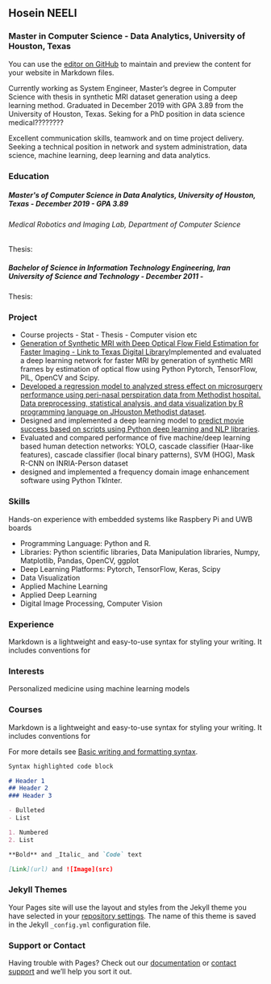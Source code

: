## Hosein NEELI
### Master in Computer Science - Data Analytics, University of Houston, Texas

You can use the [editor on GitHub](https://github.com/hneeli/digital-cv/edit/gh-pages/index.md) to maintain and preview the content for your website in Markdown files.

Currently working as System Engineer, Master’s degree in Computer Science with thesis in synthetic MRI dataset generation using a deep learning method. Graduated in December 2019 with GPA 3.89 from the University of Houston, Texas. Seking for a PhD position in data science medical????????

Excellent communication skills, teamwork and on time project delivery. Seeking a technical position in network and system administration, data science, machine learning, deep learning and data analytics.


### Education
##### Master's of Computer Science in Data Analytics, University of Houston, Texas - December 2019 - GPA 3.89
###### Medical Robotics and Imaging Lab, Department of Computer Science
Thesis: 

##### Bachelor of Science in Information Technology Engineering, Iran University of Science and Technology - December 2011 - 
Thesis:


### Project
- Course projects - Stat - Thesis - Computer vision etc
- [Generation of Synthetic MRI with Deep Optical Flow Field
Estimation for Faster Imaging - Link to Texas Digital Library](https://uh-ir.tdl.org/bitstream/handle/10657/5576/NEELI-THESIS-2019.pdf?sequence=1&isAllowed=n)Implemented and evaluated a deep learning network for faster MRI by generation of synthetic MRI frames by estimation of optical flow using Python Pytorch, TensorFlow, PIL, OpenCV and Scipy.
- [Developed a regression model to analyzed stress effect on microsurgery performance using peri-nasal perspiration data from Methodist hospital. Data preprocessing, statistical analysis, and data visualization by R programming language on JHouston Methodist dataset]([Hosein_Neeli]-Statistical_Methods_in_Research.pdf). 
-	Designed and implemented a deep learning model to [predict movie success based on scripts using Python deep learning and NLP libraries]([Hosein_Neeli]-Movie-Success-Prediction.pdf).
- Evaluated and compared performance of five machine/deep learning based human detection networks: YOLO, cascade classifier (Haar-like features), cascade classifier (local binary patterns), SVM (HOG), Mask R-CNN on INRIA-Person dataset
- designed and implemented a frequency domain image enhancement software using Python TkInter.


### Skills
Hands-on experience with embedded systems like Raspbery Pi and UWB boards
- Programming Language: Python and R.
- Libraries: Python scientific libraries, Data Manipulation libraries, Numpy, Matplotlib, Pandas, OpenCV, ggplot
- Deep Learning Platforms: Pytorch, TensorFlow, Keras, Scipy
- Data Visualization
- Applied Machine Learning
- Applied Deep Learning
- Digital Image Processing, Computer Vision


### Experience
Markdown is a lightweight and easy-to-use syntax for styling your writing. It includes conventions for

### Interests
Personalized medicine using machine learning models

### Courses
Markdown is a lightweight and easy-to-use syntax for styling your writing. It includes conventions for

For more details see [Basic writing and formatting syntax](https://docs.github.com/en/github/writing-on-github/getting-started-with-writing-and-formatting-on-github/basic-writing-and-formatting-syntax).


```markdown
Syntax highlighted code block

# Header 1
## Header 2
### Header 3

- Bulleted
- List

1. Numbered
2. List

**Bold** and _Italic_ and `Code` text

[Link](url) and ![Image](src)
```
### Jekyll Themes

Your Pages site will use the layout and styles from the Jekyll theme you have selected in your [repository settings](https://github.com/hneeli/digital-cv/settings/pages). The name of this theme is saved in the Jekyll `_config.yml` configuration file.

### Support or Contact

Having trouble with Pages? Check out our [documentation](https://docs.github.com/categories/github-pages-basics/) or [contact support](https://support.github.com/contact) and we’ll help you sort it out.
